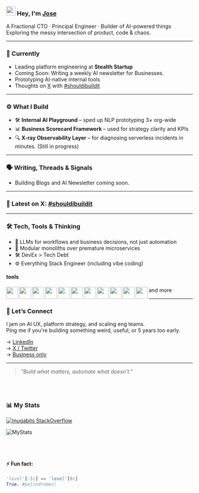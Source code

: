 
### <img src="https://media.giphy.com/media/hvRJCLFzcasrR4ia7z/giphy.gif" width="25px"> Hey, I'm [Jose](https://josemugaburu.com)
<!-- Animated hello -->
<!-- <img src="https://github.com/Anmol-Baranwal/Cool-GIFs-For-GitHub/assets/74038190/9be4d344-6782-461a-b5a6-32a07bf7b34e" width="64" alt="animated hello"> -->


A Fractional CTO · Principal Engineer · Builder of AI-powered things  
Exploring the messy intersection of product, code & chaos.

---

### 🧠 Currently
- Leading platform engineering at **Stealth Startup**
- Coming Soon: Writing a weekly AI newsletter for Businesses.
- Prototyping AI-native internal tools
- Thoughts on [X](https://x.com/josemugaburu1) with [#shouldibuildit](https://x.com/hashtag/shouldibuildit)

---

### ⚙️ What I Build

- 🛠️ **Internal AI Playground** – sped up NLP prototyping 3× org-wide  
- 📊 **Business Scorecard Framework** – used for strategy clarity and KPIs  
- 🔍 **X-ray Observability Layer** – for diagnosing serverless incidents in minutes. (Still in progress)

---

### 🗣️ Writing, Threads & Signals

- Building Blogs and AI Newsletter coming soon.
<!--
✍️ [LLMs Aren’t Just a Backend Tool](INSERT YOUR BLOG POST LINK)
🧵 [How I design AI-native features that scale](https://x.com/josemugaburu1/status/1234567890)
📬 [Subscribe to my AI dev newsletter](INSERT YOUR NEWSLETTER LINK)
-->
---

### 🧵 Latest on X: [#shouldibuildit](https://x.com/hashtag/shouldibuildit)

<!--START:twit-feed-->
<!-- Latest X posts with #shouldibuildit inserted by GitHub Action -->
<!--END:twit-feed-->

---

### 🛠️ Tech, Tools & Thinking

- 💬 LLMs for workflows and business decisions, not just automation
- 🧩 Modular monoliths over premature microservices
- 🛠️ DevEx > Tech Debt
- ⚙️ Everything Stack Engineer (including vibe coding)

#### tools 
<!-- programming languages -->
<a href="https://nodejs.org" target="_blank"><img align="left" height="32" width="32" src="https://cdn.simpleicons.org/nodedotjs/000/fff?viewbox=auto" /></a> 
<a href="https://www.typescriptlang.org/" target="_blank"><img align="left" height="32" width="32" src="https://cdn.simpleicons.org/typescript/000/fff?viewbox=auto" /></a> 
<a href="https://python.org" target="_blank"><img align="left" height="32" width="32" src="https://cdn.simpleicons.org/python/000/fff?viewbox=auto" /></a>

<!-- llm tools -->
<a href="https://n8n.io/" target="_blank"><img align="left" height="32" width="32" src="https://cdn.simpleicons.org/n8n/000/fff?viewbox=auto" /></a> 
<a href="https://www.langchain.com/" target="_blank"><img align="left" height="32" width="32" src="https://cdn.simpleicons.org/langchain/000/fff?viewbox=auto" /></a> 
<a href="https://openai.com/" target="_blank"><img align="left" height="32" width="32" src="https://cdn.simpleicons.org/openai/000/fff?viewbox=auto" /></a> 
<a href="https://claude.ai/" target="_blank"><img align="left" height="32" width="32" src="https://cdn.simpleicons.org/claude/000/fff?viewbox=auto" /></a>
<!-- frameworks -->
<a href="https://www.serverless.com" target="_blank"><img align="left" height="32" width="32" src="https://cdn.simpleicons.org/serverless/000/fff?viewbox=auto" /></a> 
<a href="https://fastapi.tiangolo.com" target="_blank"><img align="left" height="32" width="32" src="https://cdn.simpleicons.org/fastapi/000/fff?viewbox=auto" /></a> 
<a href="https://dotnet.microsoft.com/en-us/" target="_blank"><img align="left" height="32" width="32" src="https://cdn.simpleicons.org/dotnet/000/fff?viewbox=auto" /></a>

<!-- frontend & mobile -->
<a href="https://react.dev" target="_blank"><img align="left" height="32" width="32" src="https://cdn.simpleicons.org/react/000/fff?viewbox=auto" /></a> 

and more

---

### 🤝 Let’s Connect

I jam on AI UX, platform strategy, and scaling eng teams.  
Ping me if you're building something weird, useful, or 5 years too early.

→ [LinkedIn](https://linkedin.com/in/josemugaburu)  
→ [X / Twitter](https://x.com/josemugaburu1)  
→ [Business only](mailto:dev@mugabits.com)
<!-- → [Newsletter](INSERT YOUR NEWSLETTER LINK)  -->

---

> _"Build what matters, automate what doesn’t."_  


<br />
<br />


### 📊 **My Stats**


[![mugabits StackOverflow](https://stackoverflow-badge.onrender.com/api/StackOverflowBadge/3875230)](https://stackoverflow.com/users/3875230/mugabits)

![MyStats](https://github-readme-stats.vercel.app/api?username=mugabits&show_icons=true&count_private=true&hide=issues&theme=transparent)

<br />
<br />


#### ⚡ Fun fact:

<div>

```python
'level'[-5:] == 'level'[0:]
True. #palindromes!
```
</div>

